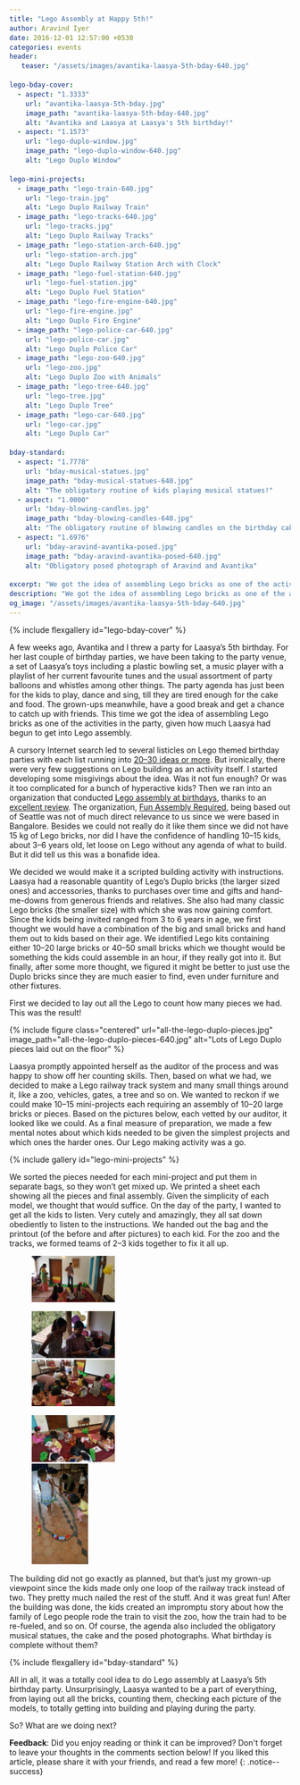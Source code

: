 ```yaml
---
title: "Lego Assembly at Happy 5th!"
author: Aravind Iyer
date: 2016-12-01 12:57:00 +0530
categories: events 
header:
   teaser: "/assets/images/avantika-laasya-5th-bday-640.jpg"

lego-bday-cover:
  - aspect: "1.3333"
    url: "avantika-laasya-5th-bday.jpg"
    image_path: "avantika-laasya-5th-bday-640.jpg"
    alt: "Avantika and Laasya at Laasya's 5th birthday!"
  - aspect: "1.1573"
    url: "lego-duplo-window.jpg"
    image_path: "lego-duplo-window-640.jpg"
    alt: "Lego Duplo Window"

lego-mini-projects:
  - image_path: "lego-train-640.jpg"
    url: "lego-train.jpg"
    alt: "Lego Duplo Railway Train"
  - image_path: "lego-tracks-640.jpg"
    url: "lego-tracks.jpg"
    alt: "Lego Duplo Railway Tracks"
  - image_path: "lego-station-arch-640.jpg"
    url: "lego-station-arch.jpg"
    alt: "Lego Duplo Railway Station Arch with Clock"
  - image_path: "lego-fuel-station-640.jpg"
    url: "lego-fuel-station.jpg"
    alt: "Lego Duplo Fuel Station"
  - image_path: "lego-fire-engine-640.jpg"
    url: "lego-fire-engine.jpg"
    alt: "Lego Duplo Fire Engine"
  - image_path: "lego-police-car-640.jpg"
    url: "lego-police-car.jpg"
    alt: "Lego Duplo Police Car"
  - image_path: "lego-zoo-640.jpg"
    url: "lego-zoo.jpg"
    alt: "Lego Duplo Zoo with Animals"
  - image_path: "lego-tree-640.jpg"
    url: "lego-tree.jpg"
    alt: "Lego Duplo Tree"
  - image_path: "lego-car-640.jpg"
    url: "lego-car.jpg"
    alt: "Lego Duplo Car"

bday-standard:
  - aspect: "1.7778"
    url: "bday-musical-statues.jpg"
    image_path: "bday-musical-statues-640.jpg"
    alt: "The obligatory routine of kids playing musical statues!"
  - aspect: "1.0000"
    url: "bday-blowing-candles.jpg"
    image_path: "bday-blowing-candles-640.jpg"
    alt: "The obligatory routine of blowing candles on the birthday cake!"
  - aspect: "1.6976"
    url: "bday-aravind-avantika-posed.jpg"
    image_path: "bday-aravind-avantika-posed-640.jpg"
    alt: "Obligatory posed photograph of Aravind and Avantika"

excerpt: "We got the idea of assembling Lego bricks as one of the activities in Laasya's birthday party, We decided we would make it a scripted building activity with instructions. Based on what we had, we decided to make a Lego railway track system and many small things around it, like a zoo, vehicles, gates, a tree and so on. As a final measure of preparation, we made a few mental notes about which kids needed to be given the simplest projects and which ones the harder ones. Our Lego making activity was a go. The building did not go exactly as planned, but that’s just my grown-up viewpoint since the kids made only one loop of the railway track instead of two. They pretty much nailed the rest of the stuff. And it was great fun!"
description: "We got the idea of assembling Lego bricks as one of the activities in Laasya's birthday party, We decided we would make it a scripted building activity with instructions. Based on what we had, we decided to make a Lego railway track system and many small things around it, like a zoo, vehicles, gates, a tree and so on. As a final measure of preparation, we made a few mental notes about which kids needed to be given the simplest projects and which ones the harder ones. Our Lego making activity was a go. The building did not go exactly as planned, but that’s just my grown-up viewpoint since the kids made only one loop of the railway track instead of two. They pretty much nailed the rest of the stuff. And it was great fun!"
og_image: "/assets/images/avantika-laasya-5th-bday-640.jpg"
---
```


{% include flexgallery id="lego-bday-cover" %}

A few weeks ago, Avantika and I threw a party for Laasya’s 5th birthday. For her last couple of birthday parties, we have been taking to the party venue, a set of Laasya’s toys including a plastic bowling set, a music player with a playlist of her current favourite tunes and the usual assortment of party balloons and whistles among other things. The party agenda has just been for the kids to play, dance and sing, till they are tired enough for the cake and food. The grown-ups meanwhile, have a good break and get a chance to catch up with friends. This time we got the idea of assembling Lego bricks as one of the activities in the party, given how much Laasya had begun to get into Lego assembly.

A cursory Internet search led to several listicles on Lego themed birthday parties with each list running into [20–30 ideas or more](https://www.buzzfeed.com/mikespohr/how-to-throw-the-ultimate-lego-birthday-party). But ironically, there were very few suggestions on Lego building as an activity itself. I started developing some misgivings about the idea. Was it not fun enough? Or was it too complicated for a bunch of hyperactive kids? Then we ran into an organization that conducted [Lego assembly at birthdays](http://funassemblyrequired.com/birthdays.html), thanks to an [excellent review](http://www.soundsfunmom.com/2012/08/21/mom-reviewed-parties-with-fun-assembly-required/). The organization, [Fun Assembly Required](http://funassemblyrequired.com/about.html), being based out of Seattle was not of much direct relevance to us since we were based in Bangalore. Besides we could not really do it like them since we did not have 15 kg of Lego bricks, nor did I have the confidence of handling 10–15 kids, about 3–6 years old, let loose on Lego without any agenda of what to build. But it did tell us this was a bonafide idea.

We decided we would make it a scripted building activity with instructions. Laasya had a reasonable quantity of Lego’s Duplo bricks (the larger sized ones) and accessories, thanks to purchases over time and gifts and hand-me-downs from generous friends and relatives. She also had many classic Lego bricks (the smaller size) with which she was now gaining comfort. Since the kids being invited ranged from 3 to 6 years in age, we first thought we would have a combination of the big and small bricks and hand them out to kids based on their age. We identified Lego kits containing either 10–20 large bricks or 40–50 small bricks which we thought would be something the kids could assemble in an hour, if they really got into it. But finally, after some more thought, we figured it might be better to just use the Duplo bricks since they are much easier to find, even under furniture and other fixtures.

First we decided to lay out all the Lego to count how many pieces we had. This was the result!

{% include figure class="centered" url="all-the-lego-duplo-pieces.jpg" image_path="all-the-lego-duplo-pieces-640.jpg" alt="Lots of Lego Duplo pieces laid out on the floor" %}

Laasya promptly appointed herself as the auditor of the process and was happy to show off her counting skills. Then, based on what we had, we decided to make a Lego railway track system and many small things around it, like a zoo, vehicles, gates, a tree and so on. We wanted to reckon if we could make 10–15 mini-projects each requiring an assembly of 10–20 large bricks or pieces. Based on the pictures below, each vetted by our auditor, it looked like we could. As a final measure of preparation, we made a few mental notes about which kids needed to be given the simplest projects and which ones the harder ones. Our Lego making activity was a go.

{% include gallery id="lego-mini-projects" %}

We sorted the pieces needed for each mini-project and put them in separate bags, so they won’t get mixed up. We printed a sheet each showing all the pieces and final assembly. Given the simplicity of each model, we thought that would suffice. On the day of the party, I wanted to get all the kids to listen. Very cutely and amazingly, they all sat down obediently to listen to the instructions. We handed out the bag and the printout (of the before and after pictures) to each kid. For the zoo and the tracks, we formed teams of 2–3 kids together to fix it all up.

<figure>
  <div style="width:35.0623%; margin:0 3% 0 0">
    <a href="/assets/images/lego-assembly-briefing.jpg">
      <img style="margin:0 0 8.5562% 0" src="/assets/images/lego-assembly-briefing-640.jpg" alt="Aravind briefing the kids to start the Lego Assembly activity" />
    </a>
    <a href="/assets/images/lego-assembly-leader-briefing.jpg">
      <img style="margin:0" src="/assets/images/lego-assembly-leader-briefing-640.jpg" alt="Aravind briefing the oldest kid to help and supervise the Lego Assembly activity" />
    </a>
  </div>
  <div style="width:35.0623%; margin:0 3% 0 0">
    <a href="/assets/images/lego-assembly-in-progress.jpg">
      <img style="margin:0 0 8.5562% 0" src="/assets/images/lego-assembly-in-progress-640.jpg" alt="Lego Assembly activity in progress" />
    </a>
    <a href="/assets/images/lego-assembly-in-progress-2.jpg">
      <img style="margin:0" src="/assets/images/lego-assembly-in-progress-2-640.jpg" alt="Lego Assembly activity in progress" />
    </a>
  </div>
  <div style="width:23.8754%">
    <a href="/assets/images/lego-assembly-almost-finished.jpg">
      <img src="/assets/images/lego-assembly-almost-finished-640.jpg" alt="Lego Assembly activity nearing completion" />
    </a>
  </div>
</figure>

The building did not go exactly as planned, but that’s just my grown-up viewpoint since the kids made only one loop of the railway track instead of two. They pretty much nailed the rest of the stuff. And it was great fun! After the building was done, the kids created an impromptu story about how the family of Lego people rode the train to visit the zoo, how the train had to be re-fueled, and so on. Of course, the agenda also included the obligatory musical statues, the cake and the posed photographs. What birthday is complete without them?

{% include flexgallery id="bday-standard" %}

All in all, it was a totally cool idea to do Lego assembly at Laasya’s 5th birthday party. Unsurprisingly, Laasya wanted to be a part of everything, from laying out all the bricks, counting them, checking each picture of the models, to totally getting into building and playing during the party.

So? What are we doing next?

**Feedback**: Did you enjoy reading or think it can be improved? Don't forget to leave your thoughts in the comments section below! If you liked this article, please share it with your friends, and read a few more! 
{: .notice--success}
